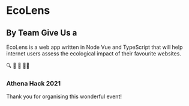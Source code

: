 # EcoLens
## By Team Give Us a </br>

EcoLens is a web app written in Node Vue and TypeScript that will help internet users assess the ecological impact of their favourite websites.

🔍 💟 🍇  👩‍💻
### Athena Hack 2021
Thank you for organising this wonderful event!
